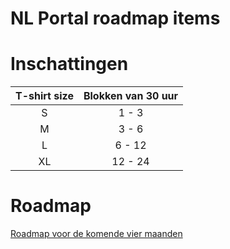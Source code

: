 # NL Portal roadmap items

# Inschattingen
| T-shirt size | Blokken van 30 uur |
| :---: | :---: |
| S | 1 - 3 |
| M | 3 - 6 |
| L | 6 - 12 |
| XL | 12 - 24 |

# Roadmap 

[Roadmap voor de komende vier maanden](https://ritense.airfocus.com/share/4a7a399e31a9758a352d7ee8a1377ef5)

